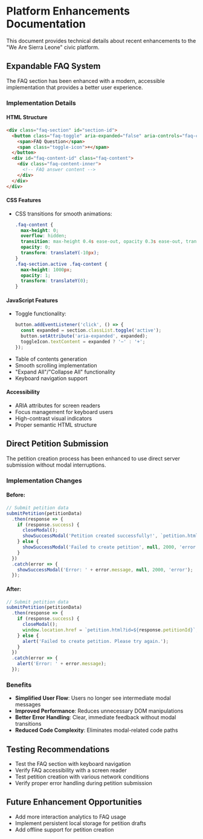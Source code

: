 # Platform Enhancements Documentation

This document provides technical details about recent enhancements to the "We Are Sierra Leone" civic platform.

## Expandable FAQ System

The FAQ section has been enhanced with a modern, accessible implementation that provides a better user experience.

### Implementation Details

#### HTML Structure
```html
<div class="faq-section" id="section-id">
  <button class="faq-toggle" aria-expanded="false" aria-controls="faq-content-id">
    <span>FAQ Question</span>
    <span class="toggle-icon">+</span>
  </button>
  <div id="faq-content-id" class="faq-content">
    <div class="faq-content-inner">
      <!-- FAQ answer content -->
    </div>
  </div>
</div>
```

#### CSS Features
- CSS transitions for smooth animations:
  ```css
  .faq-content {
    max-height: 0;
    overflow: hidden;
    transition: max-height 0.4s ease-out, opacity 0.3s ease-out, transform 0.3s ease-out;
    opacity: 0;
    transform: translateY(-10px);
  }
  .faq-section.active .faq-content {
    max-height: 1000px;
    opacity: 1;
    transform: translateY(0);
  }
  ```

#### JavaScript Features
- Toggle functionality:
  ```javascript
  button.addEventListener('click', () => {
    const expanded = section.classList.toggle('active');
    button.setAttribute('aria-expanded', expanded);
    toggleIcon.textContent = expanded ? '−' : '+';
  });
  ```
- Table of contents generation
- Smooth scrolling implementation
- "Expand All"/"Collapse All" functionality
- Keyboard navigation support

#### Accessibility
- ARIA attributes for screen readers
- Focus management for keyboard users
- High-contrast visual indicators
- Proper semantic HTML structure

## Direct Petition Submission

The petition creation process has been enhanced to use direct server submission without modal interruptions.

### Implementation Changes

#### Before:
```javascript
// Submit petition data
submitPetition(petitionData)
  .then(response => {
    if (response.success) {
      closeModal();
      showSuccessModal('Petition created successfully!', `petition.html?id=${response.petitionId}`, 2000, 'success');
    } else {
      showSuccessModal('Failed to create petition', null, 2000, 'error');
    }
  })
  .catch(error => {
    showSuccessModal('Error: ' + error.message, null, 2000, 'error');
  });
```

#### After:
```javascript
// Submit petition data
submitPetition(petitionData)
  .then(response => {
    if (response.success) {
      closeModal();
      window.location.href = `petition.html?id=${response.petitionId}`;
    } else {
      alert('Failed to create petition. Please try again.');
    }
  })
  .catch(error => {
    alert('Error: ' + error.message);
  });
```

### Benefits
- **Simplified User Flow**: Users no longer see intermediate modal messages
- **Improved Performance**: Reduces unnecessary DOM manipulations
- **Better Error Handling**: Clear, immediate feedback without modal transitions
- **Reduced Code Complexity**: Eliminates modal-related code paths

## Testing Recommendations

- Test the FAQ section with keyboard navigation
- Verify FAQ accessibility with a screen reader
- Test petition creation with various network conditions
- Verify proper error handling during petition submission

## Future Enhancement Opportunities

- Add more interaction analytics to FAQ usage
- Implement persistent local storage for petition drafts
- Add offline support for petition creation
